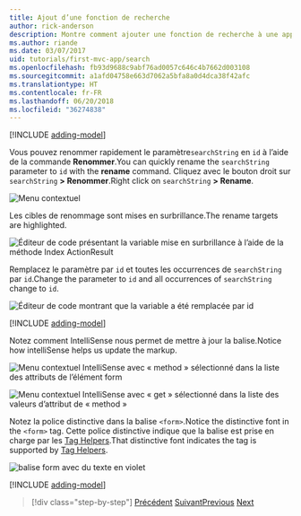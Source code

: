 ```yaml
---
title: Ajout d’une fonction de recherche
author: rick-anderson
description: Montre comment ajouter une fonction de recherche à une application ASP.NET MVC simple
ms.author: riande
ms.date: 03/07/2017
uid: tutorials/first-mvc-app/search
ms.openlocfilehash: fb93d9688c9abf76ad0057c646c4b7662d003108
ms.sourcegitcommit: a1afd04758e663d7062a5bfa8a0d4dca38f42afc
ms.translationtype: HT
ms.contentlocale: fr-FR
ms.lasthandoff: 06/20/2018
ms.locfileid: "36274838"
---
```

[!INCLUDE [adding-model](~/includes/mvc-intro/search1.md)]

<span data-ttu-id="efdf9-103">Vous pouvez renommer rapidement le paramètre`searchString` en `id` à l’aide de la commande **Renommer**.</span><span class="sxs-lookup"><span data-stu-id="efdf9-103">You can quickly rename the `searchString` parameter to `id` with the **rename** command.</span></span> <span data-ttu-id="efdf9-104">Cliquez avec le bouton droit sur `searchString` **> Renommer**.</span><span class="sxs-lookup"><span data-stu-id="efdf9-104">Right click on `searchString` **> Rename**.</span></span>

![Menu contextuel](search/_static/rename.png)

<span data-ttu-id="efdf9-106">Les cibles de renommage sont mises en surbrillance.</span><span class="sxs-lookup"><span data-stu-id="efdf9-106">The rename targets are highlighted.</span></span>

![Éditeur de code présentant la variable mise en surbrillance à l’aide de la méthode Index ActionResult](search/_static/rename2.png)

<span data-ttu-id="efdf9-108">Remplacez le paramètre par `id` et toutes les occurrences de `searchString` par `id`.</span><span class="sxs-lookup"><span data-stu-id="efdf9-108">Change the parameter to `id` and all occurrences of `searchString` change to `id`.</span></span>

![Éditeur de code montrant que la variable a été remplacée par id](search/_static/rename3.png)

[!INCLUDE [adding-model](~/includes/mvc-intro/search2.md)]

<span data-ttu-id="efdf9-110">Notez comment IntelliSense nous permet de mettre à jour la balise.</span><span class="sxs-lookup"><span data-stu-id="efdf9-110">Notice how intelliSense helps us update the markup.</span></span>

![Menu contextuel IntelliSense avec « method » sélectionné dans la liste des attributs de l’élément form](search/_static/int_m.png)

![Menu contextuel IntelliSense avec « get » sélectionné dans la liste des valeurs d’attribut de « method »](search/_static/int_get.png)

<span data-ttu-id="efdf9-113">Notez la police distinctive dans la balise `<form>`.</span><span class="sxs-lookup"><span data-stu-id="efdf9-113">Notice the distinctive font in the `<form>` tag.</span></span> <span data-ttu-id="efdf9-114">Cette police distinctive indique que la balise est prise en charge par les [Tag Helpers](~/mvc/views/tag-helpers/intro.md).</span><span class="sxs-lookup"><span data-stu-id="efdf9-114">That distinctive font indicates the tag is supported by [Tag Helpers](~/mvc/views/tag-helpers/intro.md).</span></span>

![balise form avec du texte en violet](search/_static/th_font.png)

[!INCLUDE [adding-model](~/includes/mvc-intro/search3.md)]

> [!div class="step-by-step"]
> <span data-ttu-id="efdf9-116">[Précédent](controller-methods-views.md)
> [Suivant](new-field.md)</span><span class="sxs-lookup"><span data-stu-id="efdf9-116">[Previous](controller-methods-views.md)
[Next](new-field.md)</span></span>  
